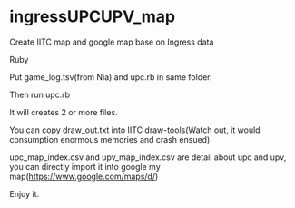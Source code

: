 # ingressUPCUPV_map
Create IITC map and google map base on Ingress data


Ruby


Put game_log.tsv(from Nia) and upc.rb in same folder.


Then run upc.rb


It will creates 2 or more files.


You can copy draw_out.txt into IITC draw-tools(Watch out, it would consumption enormous memories and crash ensued)


upc_map_index.csv and upv_map_index.csv are detail about upc and upv, you can directly import it into google my map(https://www.google.com/maps/d/)


Enjoy it.
